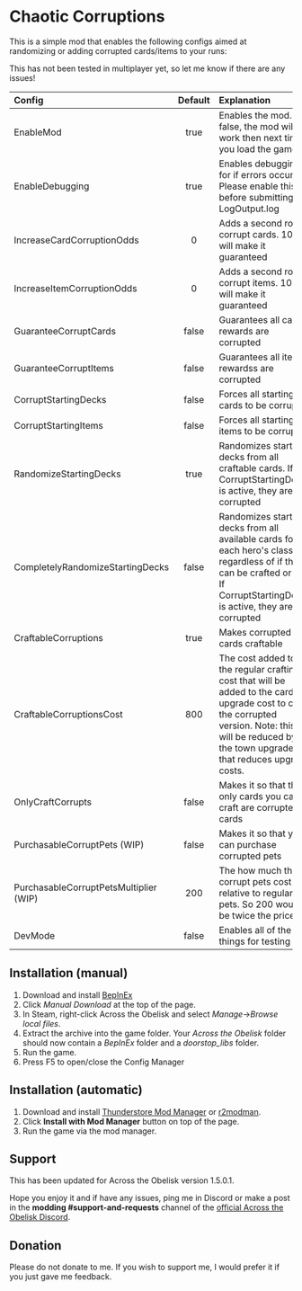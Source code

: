 # Chaotic Corruptions

This is a simple mod that enables the following configs aimed at randomizing or adding corrupted cards/items to your runs:

This has not been tested in multiplayer yet, so let me know if there are any issues!

| Config    | Default | Explanation |
| :------ | :----: | :--------- |
| EnableMod  | true |   Enables the mod. If false, the mod will not work then next time you load the game.    |
| EnableDebugging | true |   Enables debugging for if errors occur. Please enable this before submitting a LogOutput.log  |
| IncreaseCardCorruptionOdds    |   0    |  Adds a second roll to corrupt cards. 100 will make it guaranteed  | 
| IncreaseItemCorruptionOdds | 0 |   Adds a second roll to corrupt items. 100 will make it guaranteed   |
| GuaranteeCorruptCards | false |   Guarantees all card rewards are corrupted   |
| GuaranteeCorruptItems | false |   Guarantees all item rewardss are corrupted   |
| CorruptStartingDecks | false |   Forces all starting cards to be corrupted   |
| CorruptStartingItems | false |   Forces all starting items to be corrupted   |
| RandomizeStartingDecks | true |   Randomizes starting decks from all craftable cards. If CorruptStartingDecks is active, they are all corrupted   |
| CompletelyRandomizeStartingDecks | false |   Randomizes starting decks from all available cards for each hero's class regardless of if they can be crafted or not. If CorruptStartingDecks is active, they are all corrupted   |
| CraftableCorruptions | true |   Makes corrupted cards craftable   |
| CraftableCorruptionsCost | 800 |   The cost added to the regular crafting cost that will be added to the card's upgrade cost to craft the corrupted version. Note: this will be reduced by the town upgrade that reduces upgrade costs.   |
| OnlyCraftCorrupts | false |   Makes it so that the only cards you can craft are corrupted cards   |
| PurchasableCorruptPets (WIP) | false |   Makes it so that you can purchase corrupted pets   |
| PurchasableCorruptPetsMultiplier (WIP) | 200 |   The how much the corrupt pets cost relative to regular pets. So 200 would be twice the price.   |
| DevMode | false |   Enables all of the things for testing   |


## Installation (manual)

1. Download and install [BepInEx](https://thunderstore.io/c/across-the-obelisk/p/BepInEx/BepInExPack_AcrossTheObelisk/)
2. Click _Manual Download_ at the top of the page.
3. In Steam, right-click Across the Obelisk and select _Manage_->_Browse local files_.
4. Extract the archive into the game folder. Your _Across the Obelisk_ folder should now contain a _BepInEx_ folder and a _doorstop\_libs_ folder.
5. Run the game.
6. Press F5 to open/close the Config Manager 

## Installation (automatic)

1. Download and install [Thunderstore Mod Manager](https://www.overwolf.com/app/Thunderstore-Thunderstore_Mod_Manager) or [r2modman](https://across-the-obelisk.thunderstore.io/package/ebkr/r2modman/).
2. Click **Install with Mod Manager** button on top of the page.
3. Run the game via the mod manager.

## Support

This has been updated for Across the Obelisk version 1.5.0.1.

Hope you enjoy it and if have any issues, ping me in Discord or make a post in the **modding #support-and-requests** channel of the [official Across the Obelisk Discord](https://discord.gg/across-the-obelisk-679706811108163701).

## Donation

Please do not donate to me. If you wish to support me, I would prefer it if you just gave me feedback. 